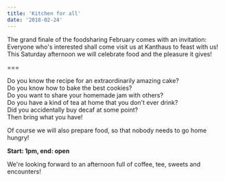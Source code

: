 ```yaml
---
title: 'Kitchen for all'
date: '2018-02-24'
---
```


The grand finale of the foodsharing February comes with an invitation: Everyone who's interested shall come visit us at Kanthaus to feast with us!  
This Saturday afternoon we will celebrate food and the pleasure it gives!

===

Do you know the recipe for an extraordinarily amazing cake?  
Do you know how to bake the best cookies?  
Do you want to share your homemade jam with others?  
Do you have a kind of tea at home that you don't ever drink?  
Did you accidentally buy decaf at some point?  
Then bring what you have!

Of course we will also prepare food, so that nobody needs to go home hungry!

**Start: 1pm, end: open**

We're looking forward to an afternoon full of coffee, tee, sweets and encounters!
